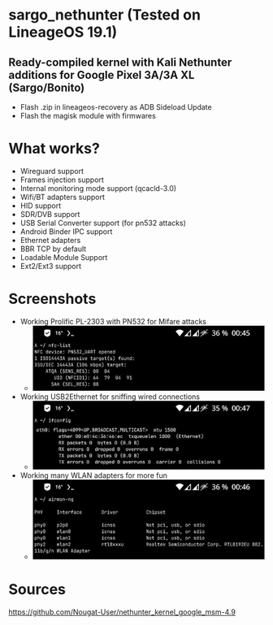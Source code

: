 # sargo_nethunter (Tested on LineageOS 19.1)
Ready-compiled kernel with Kali Nethunter additions for Google Pixel 3A/3A XL (Sargo/Bonito)
--------------

* Flash .zip in lineageos-recovery as ADB Sideload Update
* Flash the magisk module with firmwares

# What works?
- Wireguard support
- Frames injection support
- Internal monitoring mode support (qcacld-3.0)
- Wifi/BT adapters support
- HID support
- SDR/DVB support
- USB Serial Converter support (for pn532 attacks)
- Android Binder IPC support
- Ethernet adapters
- BBR TCP by default
- Loadable Module Support
- Ext2/Ext3 support

# Screenshots
* Working Prolific PL-2303 with PN532 for Mifare attacks
  - ![nfc-list](https://github.com/Nougat-User/sargo_nethunter/blob/main/nfc-list.jpg?raw=true)
* Working USB2Ethernet for sniffing wired connections
  - ![ifconfig](https://github.com/Nougat-User/sargo_nethunter/blob/main/ifconfig.jpg?raw=true)
* Working many WLAN adapters for more fun
  - ![airmon-ng](https://github.com/Nougat-User/sargo_nethunter/blob/main/airmon-ng.jpg?raw=true)

# Sources
https://github.com/Nougat-User/nethunter_kernel_google_msm-4.9

